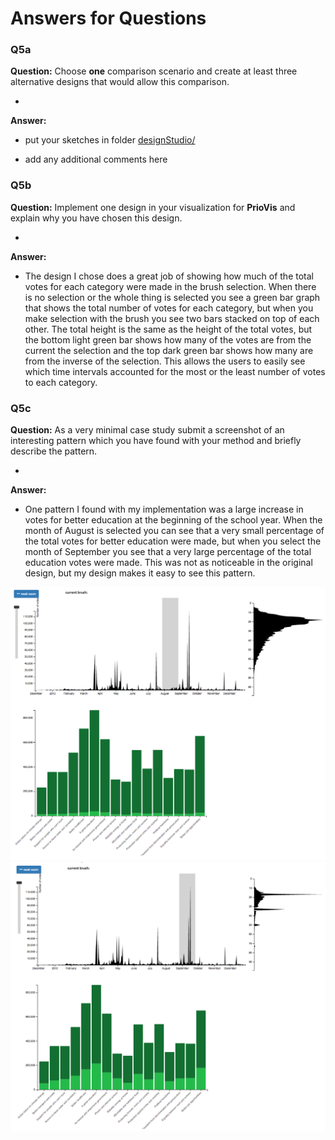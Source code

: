 # Answers for Questions

### Q5a
**Question:** Choose __one__ comparison scenario and create at least three alternative designs that would allow this comparison.

-
**Answer:**

- put your sketches in folder [designStudio/](designStudio/)

- add any additional comments here

### Q5b
**Question:** Implement one design in your visualization for **PrioVis** and explain why you have chosen this design.

-
**Answer:**

- The design I chose does a great job of showing how much of the total votes for each category were made in the brush selection. When there is no selection or the whole thing is selected you see a green bar graph that shows the total number of votes for each category, but when you make selection with the brush you see two bars stacked on top of each other. The total height is the same as the height of the total votes, but the bottom light green bar shows how many of the votes are from the current the selection and the top dark green bar shows how many are from the inverse of the selection. This allows the users to easily see which time intervals accounted for the most or the least number of votes to each category.

### Q5c
**Question:** As a very minimal case study submit a screenshot of an interesting pattern which you have found with your method and briefly describe the pattern.

-
**Answer:**

- One pattern I found with my implementation was a large increase in votes for better education at the beginning of the school year. When the month of August is selected you can see that a very small percentage of the total votes for better education were made, but when you select the month of September you see that a very large percentage of the total education votes were made. This was not as noticeable in the original design, but my design makes it easy to see this pattern.

![August Selection](designStudio/August.png)
![August Selection](designStudio/September.png)
